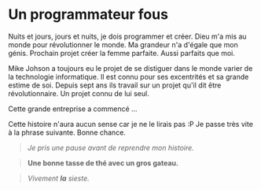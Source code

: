 # Un programmateur fous

Nuits et jours, jours et nuits, je dois programmer et créer. Dieu m'a mis au monde pour révolutionner le monde. Ma grandeur n'a d'égale que mon génis. Prochain projet créer la femme parfaite. Aussi parfaits que moi.


Mike Johson a toujours eu le projet de se distiguer dans le monde varier de la technologie informatique. Il est connu pour ses excentrités et sa grande estime de soi. Depuis sept ans ils travail sur un projet qu'il dit être révolutionnaire. Un projet connu de lui seul.


Cette grande entreprise a commencé ...


Cette histoire n'aura aucun sense car je ne le lirais pas :P
Je passe très vite à la phrase suivante.
Bonne chance.

>*Je pris une pause avant de reprendre mon histoire.*

>**Une bonne tasse de thé avec un gros gateau.**

>_Vivement **la** sieste._

